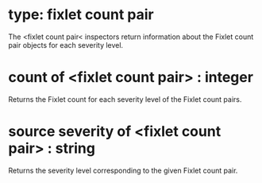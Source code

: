 # type: fixlet count pair

The &lt;fixlet count pair&lt; inspectors return information about the Fixlet count pair objects for each severity level.

# count of &lt;fixlet count pair&gt; : integer

Returns the Fixlet count for each severity level of the Fixlet count pairs.

# source severity of &lt;fixlet count pair&gt; : string

Returns the severity level corresponding to the given Fixlet count pair.
